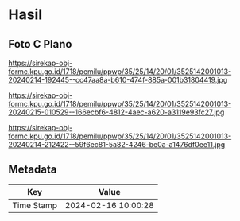 # Hasil

## Foto C Plano

https://sirekap-obj-formc.kpu.go.id/1718/pemilu/ppwp/35/25/14/20/01/3525142001013-20240214-192445--cc47aa8a-b610-474f-885a-001b31804419.jpg

https://sirekap-obj-formc.kpu.go.id/1718/pemilu/ppwp/35/25/14/20/01/3525142001013-20240215-010529--166ecbf6-4812-4aec-a620-a3119e93fc27.jpg

https://sirekap-obj-formc.kpu.go.id/1718/pemilu/ppwp/35/25/14/20/01/3525142001013-20240214-212422--59f6ec81-5a82-4246-be0a-a1476df0ee11.jpg


## Metadata

| Key        | Value               |
| ---------- | ------------------- |
| Time Stamp | 2024-02-16 10:00:28 |



